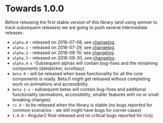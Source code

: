 # Towards 1.0.0

Before releasing the first stable version of this library (and using semver to track subsequent releases) we are going to push several intermediate releases:
* `alpha.0` - released on 2016-07-08, see [changelog](https://github.com/ng-bootstrap/ng-bootstrap/blob/master/CHANGELOG.md#100-alpha0-2016-07-08).   
* `alpha.1` - released on 2016-07-29, see [changelog](https://github.com/ng-bootstrap/ng-bootstrap/blob/master/CHANGELOG.md#100-alpha1-2016-07-29).
* `alpha.2` - released on 2016-08-10, see [changelog](https://github.com/ng-bootstrap/ng-bootstrap/blob/master/CHANGELOG.md#100-alpha2-2016-08-10).
* `alpha.3` - released on 2016-08-30, see [changelog](https://github.com/ng-bootstrap/ng-bootstrap/blob/master/CHANGELOG.md#100-alpha3-2016-08-30).
* `alpha.4-x` -Subsequent alphas will contain bug-fixes and the remaining components (datepicker, scrollspy).
* `beta.0` - will be released when base functionality for all the core components is ready. Beta.0 might get released without completing work on animations and accessibility.
* `beta.1-x` - subsequent betas will contain bug-fixes and additional functionality (animations, accessibility, smaller features with no or small breaking changes)
* `rc.0` - to be released when the library is stable (no bugs reported for common scenarios - we still might have bugs for corner cases)
* `1.0.0` - Angular2 final released and no critical bugs reported for rc(s)